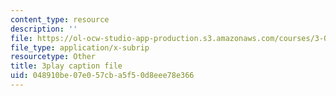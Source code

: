 ```yaml
---
content_type: resource
description: ''
file: https://ol-ocw-studio-app-production.s3.amazonaws.com/courses/3-091sc-introduction-to-solid-state-chemistry-fall-2010/048910be07e057cba5f50d8eee78e366_2Q_fna3TTbs.vtt
file_type: application/x-subrip
resourcetype: Other
title: 3play caption file
uid: 048910be-07e0-57cb-a5f5-0d8eee78e366
---
```

